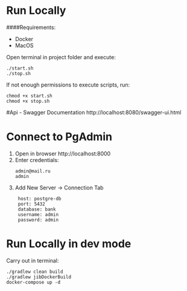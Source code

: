 # Run Locally

####Requirements:
- Docker
- MacOS

Open terminal in project folder and execute:
```$xslt
./start.sh
./stop.sh
```

If not enough permissions to execute scripts, run:
```$xslt
chmod +x start.sh
chmod +x stop.sh
```
#Api -  Swagger Documentation
http://localhost:8080/swagger-ui.html

# Connect to PgAdmin
1. Open in browser http://localhost:8000
2. Enter credentials: 
    ```
    admin@mail.ru
    admin
    ```
3. Add New Server -> Connection Tab
   ```$xslt
    host: postgre-db
    port: 5432
    database: bank
    username: admin
    password: admin
    ```

# Run Locally in dev mode
Carry out in terminal:
```$xslt
./gradlew clean build
./gradlew jibDockerBuild
docker-compose up -d
```


